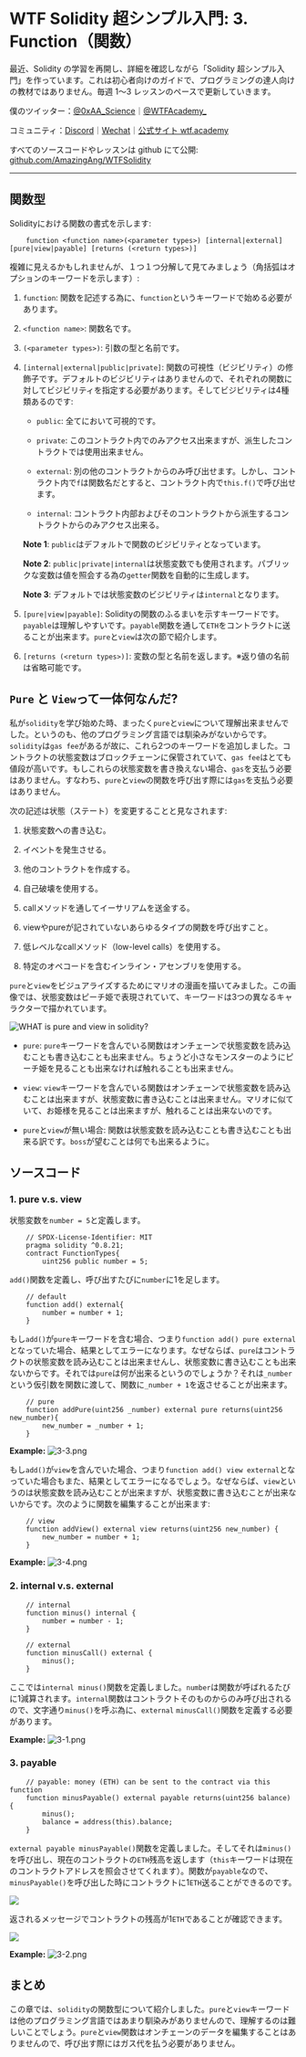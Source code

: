 # WTF Solidity 超シンプル入門: 3. Function（関数）

最近、Solidity の学習を再開し、詳細を確認しながら「Solidity 超シンプル入門」を作っています。これは初心者向けのガイドで、プログラミングの達人向けの教材ではありません。毎週 1〜3 レッスンのペースで更新していきます。

僕のツイッター：[@0xAA_Science](https://twitter.com/0xAA_Science)｜[@WTFAcademy\_](https://twitter.com/WTFAcademy_)

コミュニティ：[Discord](https://discord.gg/5akcruXrsk)｜[Wechat](https://docs.google.com/forms/d/e/1FAIpQLSe4KGT8Sh6sJ7hedQRuIYirOoZK_85miz3dw7vA1-YjodgJ-A/viewform?usp=sf_link)｜[公式サイト wtf.academy](https://wtf.academy)

すべてのソースコードやレッスンは github にて公開: [github.com/AmazingAng/WTFSolidity](https://github.com/AmazingAng/WTFSolidity)

-----

## 関数型

Solidityにおける関数の書式を示します:

```solidity
    function <function name>(<parameter types>) [internal|external] [pure|view|payable] [returns (<return types>)]
```

複雑に見えるかもしれませんが、１つ１つ分解して見てみましょう（角括弧はオプションのキーワードを示します）:


1. `function`: 関数を記述する為に、`function`というキーワードで始める必要があります。

2. `<function name>`: 関数名です。

3. `(<parameter types>)`: 引数の型と名前です。

4. `[internal|external|public|private]`: 関数の可視性（ビジビリティ）の修飾子です。デフォルトのビジビリティはありませんので、それぞれの関数に対してビジビリティを指定する必要があります。そしてビジビリティは4種類あるのです:

   - `public`: 全てにおいて可視的です。

   - `private`: このコントラクト内でのみアクセス出来ますが、派生したコントラクトでは使用出来ません。

   - `external`: 別の他のコントラクトからのみ呼び出せます。しかし、コントラクト内で`f`は関数名だとすると、コントラクト内で`this.f()`で呼び出せます。 

   - `internal`: コントラクト内部およびそのコントラクトから派生するコントラクトからのみアクセス出来る。

    **Note 1**: `public`はデフォルトで関数のビジビリティとなっています。
    
    **Note 2**: `public|private|internal`は状態変数でも使用されます。パブリックな変数は値を照会する為の`getter`関数を自動的に生成します。
    
    **Note 3**: デフォルトでは状態変数のビジビリティは`internal`となります。

5. `[pure|view|payable]`: Solidityの関数のふるまいを示すキーワードです。`payable`は理解しやすいです。`payable`関数を通して`ETH`をコントラクトに送ることが出来ます。`pure`と`view`は次の節で紹介します。

6. `[returns (<return types>)]`: 変数の型と名前を返します。※返り値の名前は省略可能です。

## `Pure` と `View`って一体何なんだ?

私が`solidity`を学び始めた時、まったく`pure`と`view`について理解出来ませんでした。というのも、他のプログラミング言語では馴染みがないからです。`solidity`は`gas fee`があるが故に、これら2つのキーワードを追加しました。コントラクトの状態変数はブロックチェーンに保管されていて、`gas fee`はとても値段が高いです。もしこれらの状態変数を書き換えない場合、`gas`を支払う必要はありません。すなわち、`pure`と`view`の関数を呼び出す際には`gas`を支払う必要はありません。

次の記述は状態（ステート）を変更することと見なされます:

1. 状態変数への書き込む。

2. イベントを発生させる。

3. 他のコントラクトを作成する。

4. 自己破壊を使用する。

5. callメソッドを通してイーサリアムを送金する。

6. viewやpureが記されていないあらゆるタイプの関数を呼び出すこと。

7. 低レベルなcallメソッド（low-level calls）を使用する。

8. 特定のオペコードを含むインライン・アセンブリを使用する。


`pure`と`view`をビジュアライズするためにマリオの漫画を描いてみました。この画像では、状態変数はピーチ姫で表現されていて、キーワードは3つの異なるキャラクターで描かれています。

![WHAT is pure and view in solidity?](https://images.mirror-media.xyz/publication-images/1B9kHsTYnDY_QURSWMmPb.png?height=1028&width=1758)

- `pure`: `pure`キーワードを含んでいる関数はオンチェーンで状態変数を読み込むことも書き込むことも出来ません。ちょうど小さなモンスターのようにピーチ姫を見ることも出来なければ触れることも出来ません。
  
- `view`: `view`キーワードを含んでいる関数はオンチェーンで状態変数を読み込むことは出来ますが、状態変数に書き込むことは出来ません。マリオに似ていて、お姫様を見ることは出来ますが、触れることは出来ないのです。

- `pure`と`view`が無い場合: 関数は状態変数を読み込むことも書き込むことも出来る訳です。`boss`が望むことは何でも出来るように。

## ソースコード

### 1. pure v.s. view

状態変数を`number = 5`と定義します。

```solidity
    // SPDX-License-Identifier: MIT
    pragma solidity ^0.8.21;
    contract FunctionTypes{
        uint256 public number = 5;
```

`add()`関数を定義し、呼び出すたびに`number`に1を足します。

```solidity
    // default
    function add() external{
        number = number + 1;
    }
```

もし`add()`が`pure`キーワードを含む場合、つまり`function add() pure external`となっていた場合、結果としてエラーになります。なぜならば、`pure`はコントラクトの状態変数を読み込むことは出来ませんし、状態変数に書き込むことも出来ないからです。それでは`pure`は何が出来るというのでしょうか？それは`_number`という仮引数を関数に渡して、関数に`_number + 1`を返させることが出来ます。

```solidity
    // pure
    function addPure(uint256 _number) external pure returns(uint256 new_number){
        new_number = _number + 1;
    }
```

**Example:**
![3-3.png](./img/3-3.png)

もし`add()`が`view`を含んでいた場合、つまり`function add() view external`となっていた場合もまた、結果としてエラーになるでしょう。なぜならば、`view`というのは状態変数を読み込むことが出来ますが、状態変数に書き込むことが出来ないからです。次のように関数を編集することが出来ます:

```solidity
    // view
    function addView() external view returns(uint256 new_number) {
        new_number = number + 1;
    }
```

**Example:**
![3-4.png](./img/3-4.png)

### 2. internal v.s. external

```solidity
    // internal
    function minus() internal {
        number = number - 1;
    }

    // external
    function minusCall() external {
        minus();
    }
```

ここでは`internal minus()`関数を定義しました。`number`は関数が呼ばれるたびに1減算されます。`internal`関数はコントラクトそのものからのみ呼び出されるので、文字通り`minus()`を呼ぶ為に、`external` `minusCall()`関数を定義する必要があります。

**Example:**
![3-1.png](./img/3-1.png)

### 3. payable

```solidity
    // payable: money (ETH) can be sent to the contract via this function
    function minusPayable() external payable returns(uint256 balance) {
        minus();
        balance = address(this).balance;
    }
```

`external payable minusPayable()`関数を定義しました。そしてそれは`minus()`を呼び出し、現在のコントラクトの`ETH`残高を返します（`this`キーワードは現在のコントラクトアドレスを照会させてくれます）。関数が`payable`なので、`minusPayable()`を呼び出した時にコントラクトに1`ETH`送ることができるのです。

![](https://images.mirror-media.xyz/publication-images/ETDPN8myq7jFfAL8CUAFt.png?height=148&width=588)

返されるメッセージでコントラクトの残高が1`ETH`であることが確認できます。

![](https://images.mirror-media.xyz/publication-images/nGZ2pz0MvzgXuKrENJPYf.png?height=128&width=1130)

**Example:**
![3-2.png](./img/3-2.png)

## まとめ

この章では、`solidity`の関数型について紹介しました。`pure`と`view`キーワードは他のプログラミング言語ではあまり馴染みがありませんので、理解するのは難しいことでしょう。`pure`と`view`関数はオンチェーンのデータを編集することはありませんので、呼び出す際にはガス代を払う必要がありません。

